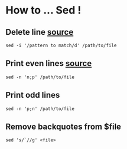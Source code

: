 # How to ... Sed !

## Delete line [source](https://stackoverflow.com/questions/5410757/delete-lines-in-a-text-file-that-contain-a-specific-string)
   
```
sed -i '/pattern to match/d' /path/to/file
```

## Print even lines [source](https://unix.stackexchange.com/questions/26723/print-odd-numbered-lines-print-even-numbered-lines)

```
sed -n 'n;p' /path/to/file
```

## Print odd lines

```
sed -n 'p;n' /path/to/file
```

## Remove backquotes from $file
   
```
sed 's/`//g' <file>
```
